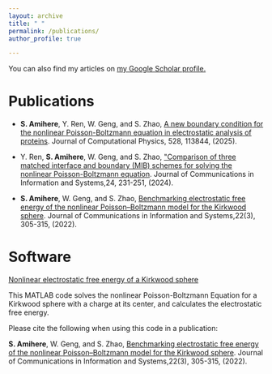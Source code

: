```yaml
---
layout: archive
title: " "
permalink: /publications/
author_profile: true

---
```


You can also find my articles on [my Google Scholar profile.](https://scholar.google.com/citations?user=uTGHWhkAAAAJ&hl=en&oi=ao)

Publications
======

* **S. Amihere**, Y. Ren, W. Geng, and S. Zhao, [A new boundary condition for the nonlinear Poisson-Boltzmann equation in electrostatic analysis of proteins](https://bpb-us-e2.wpmucdn.com/sites.ua.edu/dist/e/242/files/2025/02/JCP25b.pdf). Journal of Computational Physics, 528, 113844, (2025).

* Y. Ren, **S. Amihere**, W. Geng, and S. Zhao, ["Comparison of three matched interface and boundary (MIB) schemes for solving the nonlinear Poisson-Boltzmann equation](https://bpb-us-e2.wpmucdn.com/sites.ua.edu/dist/e/242/files/2025/01/cis24a.pdf). Journal of Communications in Information and Systems,24, 231-251, (2024).

* **S. Amihere**, W. Geng, and S. Zhao, [Benchmarking electrostatic free energy of the nonlinear Poisson–Boltzmann model for the Kirkwood sphere](https://par.nsf.gov/servlets/purl/10346952). Journal of Communications in Information and Systems,22(3), 305-315, (2022).



Software
======
[Nonlinear electrostatic free energy of a Kirkwood sphere](/files/NPB_Kirkwood_energy.m)

This MATLAB code solves the nonlinear Poisson-Boltzmann Equation for a Kirkwood sphere with a charge at its center, and calculates the electrostatic free energy. 

Please cite the following when using this code in a publication:

**S. Amihere**, W. Geng, and S. Zhao, [Benchmarking electrostatic free energy of the nonlinear Poisson–Boltzmann model for the Kirkwood sphere](https://par.nsf.gov/servlets/purl/10346952). Journal of Communications in Information and Systems,22(3), 305-315, (2022).